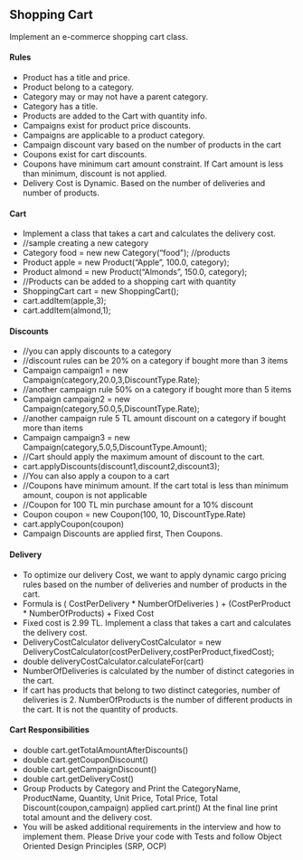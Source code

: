 ## Shopping Cart

Implement an e-commerce shopping cart class.

#### Rules

- Product has a title and price.
- Product belong to a category.
- Category may or may not have a parent category.
- Category has a title.
- Products are added to the Cart with quantity info.
- Campaigns exist for product price discounts.
- Campaigns are applicable to a product category.
- Campaign discount vary based on the number of products in the cart
- Coupons exist for cart discounts.
- Coupons have minimum cart amount constraint. If Cart amount is less than minimum,
  discount is not applied.
- Delivery Cost is Dynamic. Based on the number of deliveries and number of products.

#### Cart

- Implement a class that takes a cart and calculates the delivery cost.
- //sample creating a new category
- Category food = new new Category(“food");
  //products
- Product apple = new Product(“Apple”, 100.0, category);
- Product almond = new Product(“Almonds”, 150.0, category);
- //Products can be added to a shopping cart with quantity
- ShoppingCart cart = new ShoppingCart();
- cart.addItem(apple,3);
- cart.addItem(almond,1);

#### Discounts

- //you can apply discounts to a category
- //discount rules can be 20% on a category if bought more than 3 items
- Campaign campaign1 = new Campaign(category,20.0,3,DiscountType.Rate);
- //another campaign rule 50% on a category if bought more than 5 items
- Campaign campaign2 = new Campaign(category,50.0,5,DiscountType.Rate);
- //another campaign rule 5 TL amount discount on a category if bought more than items
- Campaign campaign3 = new Campaign(category,5.0,5,DiscountType.Amount);
- //Cart should apply the maximum amount of discount to the cart.
- cart.applyDiscounts(discount1,discount2,discount3);
- //You can also apply a coupon to a cart
- //Coupons have minimum amount. If the cart total is less than minimum amount, coupon is
  not applicable
- //Coupon for 100 TL min purchase amount for a 10% discount
- Coupon coupon = new Coupon(100, 10, DiscountType.Rate)
- cart.applyCoupon(coupon)
- Campaign Discounts are applied first, Then Coupons.

#### Delivery

- To optimize our delivery Cost, we want to apply dynamic cargo pricing rules based on the
  number of deliveries and number of products in the cart.
- Formula is ( CostPerDelivery * NumberOfDeliveries ) + (CostPerProduct *
  NumberOfProducts) + Fixed Cost
- Fixed cost is 2.99 TL.
  Implement a class that takes a cart and calculates the delivery cost.
- DeliveryCostCalculator deliveryCostCalculator = new
  DeliveryCostCalculator(costPerDelivery,costPerProduct,fixedCost);
- double deliveryCostCalculator.calculateFor(cart)
- NumberOfDeliveries is calculated by the number of distinct categories in the cart.
- If cart has products that belong to two distinct categories, number of deliveries is 2.
  NumberOfProducts is the number of different products in the cart. It is not the quantity of
  products.

#### Cart Responsibilities

- double cart.getTotalAmountAfterDiscounts()
- double cart.getCouponDiscount()
- double cart.getCampaignDiscount()
- double cart.getDeliveryCost()
- Group Products by Category and Print the CategoryName, ProductName, Quantity, Unit
  Price, Total Price, Total Discount(coupon,campaign) applied
  cart.print()
   At the final line print total amount and the delivery cost.
- You will be asked additional requirements in the interview and how to implement them.
  Please Drive your code with Tests and follow Object Oriented Design Principles (SRP, OCP)
